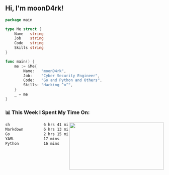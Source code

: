 <h2> Hi, I'm moonD4rk!</h2>

```go
package main

type Me struct {
	Name   string
	Job    string
	Code   string
	Skills string
}

func main() {
	me := &Me{
		Name:   "moonD4rk",
		Job:    "Cyber Security Engineer",
		Code:   "Go and Python and Others",
		Skills: "Hacking ^o^",
	}
	_ = me
}
```

<h3>📊 This Week I Spent My Time On:</h3>
<img align='right' src="https://github-readme-stats.vercel.app/api?username=moond4rk&show_icons=true&theme=radical", width="300" height="150">

<!--START_SECTION:waka-->

```txt
sh               6 hrs 41 mins   ██████████▒░░░░░░░░░░░░░░   40.81 %
Markdown         6 hrs 13 mins   █████████▒░░░░░░░░░░░░░░░   37.90 %
Go               2 hrs 15 mins   ███▒░░░░░░░░░░░░░░░░░░░░░   13.72 %
YAML             17 mins         ▒░░░░░░░░░░░░░░░░░░░░░░░░   01.80 %
Python           16 mins         ▒░░░░░░░░░░░░░░░░░░░░░░░░   01.63 %
```

<!--END_SECTION:waka-->

